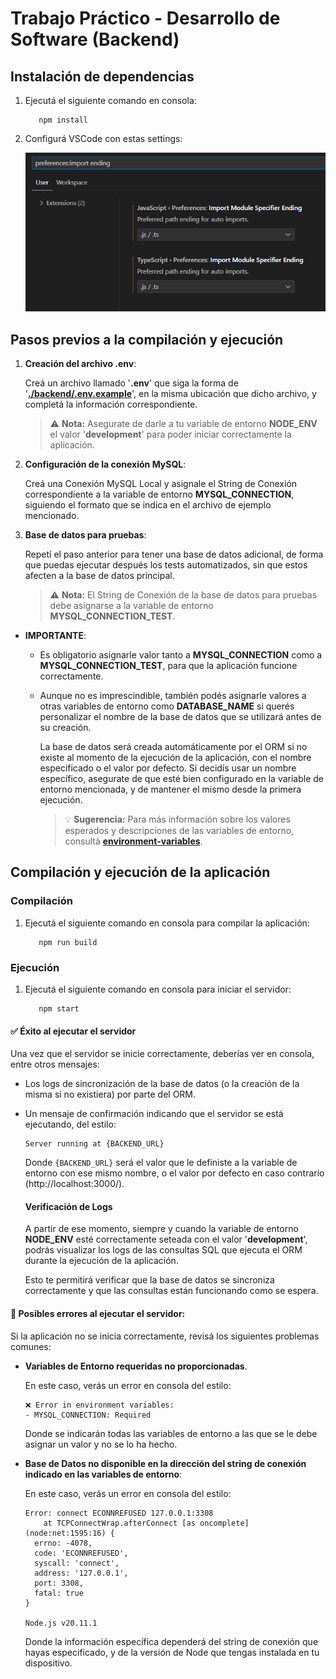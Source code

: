 # Trabajo Práctico - Desarrollo de Software (Backend)

## Instalación de dependencias

1. Ejecutá el siguiente comando en consola:

   ```
      npm install
   ```

2. Configurá VSCode con estas settings:

   ![Configuración de VSCode](./assets/vs-code-settings.png)

## Pasos previos a la compilación y ejecución

1. **Creación del archivo .env**:

   Creá un archivo llamado '**.env**' que siga la forma de '**[./backend/.env.example](./.env.example)**', en la misma ubicación que dicho archivo, y completá la información correspondiente.

   > ⚠️ **Nota:** Asegurate de darle a tu variable de entorno **NODE_ENV** el valor '**development**' para poder iniciar correctamente la aplicación.

2. **Configuración de la conexión MySQL**:

   Creá una Conexión MySQL Local y asignale el String de Conexión correspondiente a la variable de entorno **MYSQL_CONNECTION**, siguiendo el formato que se indica en el archivo de ejemplo mencionado.

3. **Base de datos para pruebas**:

   Repetí el paso anterior para tener una base de datos adicional, de forma que puedas ejecutar después los tests automatizados, sin que estos afecten a la base de datos principal.

   > ⚠️ **Nota:** El String de Conexión de la base de datos para pruebas debe asignarse a la variable de entorno **MYSQL_CONNECTION_TEST**.

- **IMPORTANTE**:

  - Es obligatorio asignarle valor tanto a **MYSQL_CONNECTION** como a **MYSQL_CONNECTION_TEST**, para que la aplicación funcione correctamente.

  - Aunque no es imprescindible, también podés asignarle valores a otras variables de entorno como **DATABASE_NAME** si querés personalizar el nombre de la base de datos que se utilizará antes de su creación.

    La base de datos será creada automáticamente por el ORM si no existe al momento de la ejecución de la aplicación, con el nombre especificado o el valor por defecto. Si decidís usar un nombre específico, asegurate de que esté bien configurado en la variable de entorno mencionada, y de mantener el mismo desde la primera ejecución.

    > 💡 **Sugerencia:** Para más información sobre los valores esperados y descripciones de las variables de entorno, consultá **[environment-variables](./environment-variables.md)**.

## Compilación y ejecución de la aplicación

### Compilación

1. Ejecutá el siguiente comando en consola para compilar la aplicación:

   ```
      npm run build
   ```

### Ejecución

1. Ejecutá el siguiente comando en consola para iniciar el servidor:

   ```
      npm start
   ```

#### ✅ Éxito al ejecutar el servidor

Una vez que el servidor se inicie correctamente, deberías ver en consola, entre otros mensajes:

- Los logs de sincronización de la base de datos (o la creación de la misma si no existiera) por parte del ORM.

- Un mensaje de confirmación indicando que el servidor se está ejecutando, del estilo:

  ```
  Server running at {BACKEND_URL}
  ```

  Donde `{BACKEND_URL}` será el valor que le definiste a la variable de entorno con ese mismo nombre, o el valor por defecto en caso contrario (http://localhost:3000/).

  #### Verificación de Logs

  A partir de ese momento, siempre y cuando la variable de entorno **NODE_ENV** esté correctamente seteada con el valor '**development**', podrás visualizar los logs de las consultas SQL que ejecuta el ORM durante la ejecución de la aplicación.

  Esto te permitirá verificar que la base de datos se sincroniza correctamente y que las consultas están funcionando como se espera.

#### 🚨 Posibles errores al ejecutar el servidor:

Si la aplicación no se inicia correctamente, revisá los siguientes problemas comunes:

- **Variables de Entorno requeridas no proporcionadas**.

  En este caso, verás un error en consola del estilo:

  ```
  ❌ Error in environment variables:
  - MYSQL_CONNECTION: Required
  ```

  Donde se indicarán todas las variables de entorno a las que se le debe asignar un valor y no se lo ha hecho.

- **Base de Datos no disponible en la dirección del string de conexión indicado en las variables de entorno**:

  En este caso, verás un error en consola del estilo:

  ```
  Error: connect ECONNREFUSED 127.0.0.1:3308
      at TCPConnectWrap.afterConnect [as oncomplete] (node:net:1595:16) {
    errno: -4078,
    code: 'ECONNREFUSED',
    syscall: 'connect',
    address: '127.0.0.1',
    port: 3308,
    fatal: true
  }

  Node.js v20.11.1
  ```

  Donde la información específica dependerá del string de conexión que hayas especificado, y de la versión de Node que tengas instalada en tu dispositivo.
